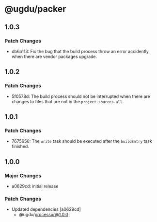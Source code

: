 # @ugdu/packer

## 1.0.3

### Patch Changes

- db6a113: Fix the bug that the build process throw an error accidently when there are vendor packages upgrade.

## 1.0.2

### Patch Changes

- 5f0578d: The build process should not be interrupted when there are changes to files that are not in the `project.sources.all`.

## 1.0.1

### Patch Changes

- 7675656: The `write` task should be executed after the `buildEntry` task finished.

## 1.0.0

### Major Changes

- a0629cd: initial release

### Patch Changes

- Updated dependencies [a0629cd]
  - @ugdu/processor@1.0.0
